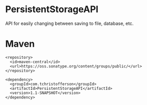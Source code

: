 # PersistentStorageAPI
API for easily changing between saving to file, database, etc.

# Maven
```
<repository>
  <id>maven-central</id>
  <url>https://oss.sonatype.org/content/groups/public/</url>
</repository>
```
```
<dependency>
  <groupId>com.tchristofferson</groupId>
  <artifactId>PersistentStorageAPI</artifactId>
  <version>1.1-SNAPSHOT</version>
</dependency>
```
